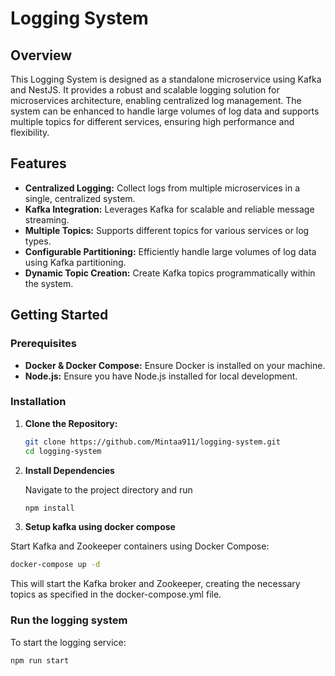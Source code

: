 # Logging System

## Overview

This Logging System is designed as a standalone microservice using Kafka and NestJS. It provides a robust and scalable logging solution for microservices architecture, enabling centralized log management. The system can be enhanced to handle large volumes of log data and supports multiple topics for different services, ensuring high performance and flexibility.

## Features

- **Centralized Logging:** Collect logs from multiple microservices in a single, centralized system.
- **Kafka Integration:** Leverages Kafka for scalable and reliable message streaming.
- **Multiple Topics:** Supports different topics for various services or log types.
- **Configurable Partitioning:** Efficiently handle large volumes of log data using Kafka partitioning.
- **Dynamic Topic Creation:** Create Kafka topics programmatically within the system.

## Getting Started

### Prerequisites

- **Docker & Docker Compose:** Ensure Docker is installed on your machine.
- **Node.js:** Ensure you have Node.js installed for local development.

### Installation

1. **Clone the Repository:**

   ```bash
   git clone https://github.com/Mintaa911/logging-system.git
   cd logging-system

2. **Install Dependencies**

    Navigate to the project directory and run

    ```bash
    npm install
    ```
3. **Setup kafka using docker compose**

  Start Kafka and Zookeeper containers using Docker Compose:

  ```bash
  docker-compose up -d
  ```
  This will start the Kafka broker and Zookeeper, creating the necessary topics as specified in the docker-compose.yml file.


### Run the logging system

To start the logging service:

  ```bash
  npm run start
